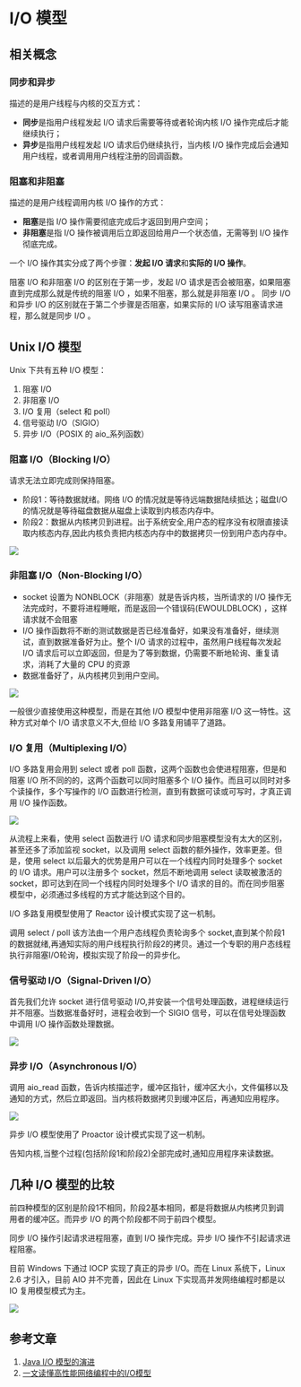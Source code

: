 # I/O 模型

## 相关概念

### 同步和异步

描述的是用户线程与内核的交互方式：

- **同步**是指用户线程发起 I/O 请求后需要等待或者轮询内核 I/O 操作完成后才能继续执行；
- **异步**是指用户线程发起 I/O 请求后仍继续执行，当内核 I/O 操作完成后会通知用户线程，或者调用用户线程注册的回调函数。

### 阻塞和非阻塞

描述的是用户线程调用内核 I/O 操作的方式：

- **阻塞**是指 I/O 操作需要彻底完成后才返回到用户空间；
- **非阻塞**是指 I/O 操作被调用后立即返回给用户一个状态值，无需等到 I/O 操作彻底完成。

一个 I/O 操作其实分成了两个步骤：**发起 I/O 请求**和**实际的 I/O 操作**。 

阻塞 I/O 和非阻塞 I/O 的区别在于第一步，发起 I/O 请求是否会被阻塞，如果阻塞直到完成那么就是传统的阻塞 I/O ，如果不阻塞，那么就是非阻塞 I/O 。 同步 I/O 和异步 I/O 的区别就在于第二个步骤是否阻塞，如果实际的 I/O 读写阻塞请求进程，那么就是同步 I/O 。

## Unix I/O 模型

Unix 下共有五种 I/O 模型：

1. 阻塞 I/O
2. 非阻塞 I/O
3. I/O 复用（select 和 poll）
4. 信号驱动 I/O（SIGIO）
5. 异步 I/O（POSIX 的 aio_系列函数）

### 阻塞 I/O（Blocking I/O）

请求无法立即完成则保持阻塞。

- 阶段1：等待数据就绪。网络 I/O 的情况就是等待远端数据陆续抵达；磁盘I/O的情况就是等待磁盘数据从磁盘上读取到内核态内存中。
- 阶段2：数据从内核拷贝到进程。出于系统安全,用户态的程序没有权限直接读取内核态内存,因此内核负责把内核态内存中的数据拷贝一份到用户态内存中。

![](../img/os/blocking-io.png)

### 非阻塞 I/O（Non-Blocking I/O）

- socket 设置为 NONBLOCK（非阻塞）就是告诉内核，当所请求的 I/O 操作无法完成时，不要将进程睡眠，而是返回一个错误码(EWOULDBLOCK) ，这样请求就不会阻塞
- I/O 操作函数将不断的测试数据是否已经准备好，如果没有准备好，继续测试，直到数据准备好为止。整个 I/O 请求的过程中，虽然用户线程每次发起 I/O 请求后可以立即返回，但是为了等到数据，仍需要不断地轮询、重复请求，消耗了大量的 CPU 的资源
- 数据准备好了，从内核拷贝到用户空间。

![](../img/os/non-blocking-io.png)

一般很少直接使用这种模型，而是在其他 I/O 模型中使用非阻塞 I/O 这一特性。这种方式对单个 I/O 请求意义不大,但给 I/O 多路复用铺平了道路。

### I/O 复用（Multiplexing I/O）

I/O 多路复用会用到 select 或者 poll 函数，这两个函数也会使进程阻塞，但是和阻塞 I/O 所不同的的，这两个函数可以同时阻塞多个 I/O 操作。而且可以同时对多个读操作，多个写操作的 I/O 函数进行检测，直到有数据可读或可写时，才真正调用 I/O 操作函数。

![](../img/os/multiplexing-io.png)

从流程上来看，使用 select 函数进行 I/O 请求和同步阻塞模型没有太大的区别，甚至还多了添加监视 socket，以及调用 select 函数的额外操作，效率更差。但是，使用 select 以后最大的优势是用户可以在一个线程内同时处理多个 socket 的 I/O 请求。用户可以注册多个 socket，然后不断地调用 select 读取被激活的 socket，即可达到在同一个线程内同时处理多个 I/O 请求的目的。而在同步阻塞模型中，必须通过多线程的方式才能达到这个目的。

I/O 多路复用模型使用了 Reactor 设计模式实现了这一机制。

调用 select / poll 该方法由一个用户态线程负责轮询多个 socket,直到某个阶段1的数据就绪,再通知实际的用户线程执行阶段2的拷贝。通过一个专职的用户态线程执行非阻塞I/O轮询，模拟实现了阶段一的异步化。

### 信号驱动 I/O（Signal-Driven I/O）

首先我们允许 socket 进行信号驱动 I/O,并安装一个信号处理函数，进程继续运行并不阻塞。当数据准备好时，进程会收到一个 SIGIO 信号，可以在信号处理函数中调用 I/O 操作函数处理数据。

![](../img/os/signal-driven-io.png)

### 异步 I/O（Asynchronous I/O）

调用 aio_read 函数，告诉内核描述字，缓冲区指针，缓冲区大小，文件偏移以及通知的方式，然后立即返回。当内核将数据拷贝到缓冲区后，再通知应用程序。

![](../img/os/asynchronous-io.png)

异步 I/O 模型使用了 Proactor 设计模式实现了这一机制。

告知内核,当整个过程(包括阶段1和阶段2)全部完成时,通知应用程序来读数据。

## 几种 I/O 模型的比较

前四种模型的区别是阶段1不相同，阶段2基本相同，都是将数据从内核拷贝到调用者的缓冲区。而异步 I/O 的两个阶段都不同于前四个模型。

同步 I/O 操作引起请求进程阻塞，直到 I/O 操作完成。异步 I/O 操作不引起请求进程阻塞。

目前 Windows 下通过 IOCP 实现了真正的异步 I/O。而在 Linux 系统下，Linux 2.6 才引入，目前 AIO 并不完善，因此在 Linux 下实现高并发网络编程时都是以 IO 复用模型模式为主。

![](../img/os/comparison-of-the-five-io-models.png)

## 参考文章

1.  [Java I/O 模型的演进](https://waylau.com/java-io-model-evolution/)
2. [一文读懂高性能网络编程中的I/O模型](https://zhuanlan.zhihu.com/p/43933717)